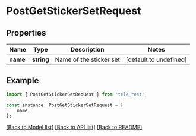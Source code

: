 # PostGetStickerSetRequest


## Properties

Name | Type | Description | Notes
------------ | ------------- | ------------- | -------------
**name** | **string** | Name of the sticker set | [default to undefined]

## Example

```typescript
import { PostGetStickerSetRequest } from 'tele_rest';

const instance: PostGetStickerSetRequest = {
    name,
};
```

[[Back to Model list]](../README.md#documentation-for-models) [[Back to API list]](../README.md#documentation-for-api-endpoints) [[Back to README]](../README.md)
